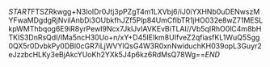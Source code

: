 $START$FTSZRkwgg+N3IoIDr0Jtj3pPZgT4m1LXVbj6/iJ0iYXHNb0uDENwszMYFwaMDgdgRjNvilAnbDi3OUbkfhJZf5Plp84UmCfIbTR1jHO032e8wZ71MESLkpWMThbqog6E9iR8yrPewI9Ncx7JklJvIAVKEvBiTLAl//Vb5qIRhO0lC4m8bHTKIS3DnRsQdI/IMa5ncH30Uo+n/xY+D45IElkm8UIfveZ2qfiasfKL1WuQ5Sgg0QX5r0DvbkPy0DBl0cGR7iLjWVYlQsG4W3R0xnNwiduchKH039opL3Guyr2eJzzbcHLKy3eBjAkcYUoKh2YXk5J4p6kz6RdMsQ78Wg==$END$